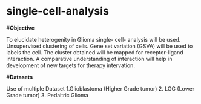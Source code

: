 # single-cell-analysis

#**Objective**

To elucidate heterogenity in Glioma single- cell- analysis will be used. Unsupervised clustering of cells. Gene set variation (GSVA) will be used to labels the cell. The cluster obtained will be mapped for receptor-ligand interaction. A comparative understanding of interaction will help in development of new targets for therapy intervation. 

#**Datasets**

Use of multiple Dataset 1.Glioblastoma (Higher Grade tumor) 2. LGG (Lower Grade tumor) 3. Pedaitric Glioma
